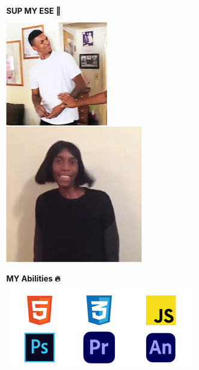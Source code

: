 ## SUP MY ESE 👊

![This is my expression when I see an error in the coding](what.webp) ![This is my expression when I no one error](1.webp)

## MY Abilities 🔥
![skill](Untitled-4.png)



<!--
**RamaRefin/RamaRefin** is a ✨ _special_ ✨ repository because its `README.md` (this file) appears on your GitHub profile.

Here are some ideas to get you started:

- 🔭 I’m currently working on ...
- 🌱 I’m currently learning ...
- 👯 I’m looking to collaborate on ...
- 🤔 I’m looking for help with ...
- 💬 Ask me about ...
- 📫 How to reach me: ...
- 😄 Pronouns: ...
- ⚡ Fun fact: ...
-->
